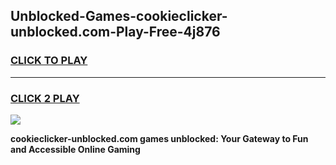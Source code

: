 
## Unblocked-Games-cookieclicker-unblocked.com-Play-Free-4j876
<h3>
<a href="https://premium76.site?title=cookieclicker-unblocked.com&ref=12A">CLICK TO PLAY</a></h3>
<hr>

<h3>
<a href="https://premium76.site?title=cookieclicker-unblocked.com&ref=12A">CLICK 2 PLAY</a>
  
</h3>

<a href="https://premium76.site?title=cookieclicker-unblocked.com&ref=12A"><img src="https://clearcache.store/games.png"></a>


**cookieclicker-unblocked.com games unblocked: Your Gateway to Fun and Accessible Online Gaming**
